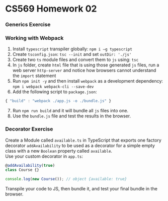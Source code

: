 # CS569 Homework 02
### Generics Exercise

### Working with Webpack
1. Install `typescript` transpiler globally: `npm i –g typescript`
2. Create `tsconfig.json`: `tsc --init` and set `outDir: './js'`
3. Create two `ts` module files and convert them to `js` using: `tsc`
4. In `js` folder, create `html` file that is using those generated `js` files, run a web server `http-server` and notice how browsers cannot understand the `import` statement
5. Run `npm init -y` and then install `webpack` as a development dependency: `npm i webpack webpack-cli --save-dev`
6. Add the following script to `package.json`: 
```javascript
{ "build" : "webpack ./app.js -o ./bundle.js" }
```
7. Run `npm run build` and it will bundle all `js` files into one.
8. Use the `bundle.js` file and test the results in the browser.
  
### Decorator Exercise
Create a Module called `available.ts` in TypeScript that exports one factory decorator `addAvailability` to be used as a decorator for a simple empty class with a new `Boolean` property called `available`.  
Use your custom decorator in `app.ts`:
```javascript
@addAvailability(true) 
class Course {} 

console.log(new Course()); // object {available: true}
```
Transpile your code to JS, then bundle it, and test your final bundle in the browser.
